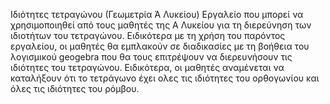 Ιδιότητες τετραγώνου (Γεωμετρία Ά Λυκείου)
Εργαλείο που μπορεί να χρησιμοποιηθεί από τους μαθητές της Α Λυκείου για τη διερεύνηση των ιδιοτήτων του τετραγώνου.
Ειδικότερα με τη χρήση του παρόντος εργαλείου, οι μαθητές θα εμπλακούν σε διαδικασίες με τη βοήθεια του λογισμικού geogebra που θα τους επιτρέψουν να διερευνήσουν τις ιδιότητες του τετραγώνου. Ειδικότερα, οι μαθητές αναμένεται να καταλήξουν ότι το τετράγωνο έχει ολες τις ιδιότητες του ορθογωνίου και όλες τις ιδιότητες του ρόμβου.
